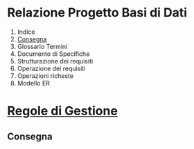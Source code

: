 # Relazione Progetto Basi di Dati
1. Indice
2. [Consegna](#Consegna)
3. Glossario Termini
4. Documento di Specifiche
5. Strutturazione dei requisiti
6. Operazione dei requisiti
7. Operazioni richeste
8. Modello ER
# [Regole di Gestione]()

## Consegna
